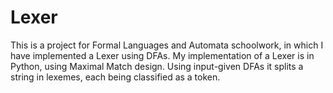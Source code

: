 # Lexer
This is a project for Formal Languages and Automata schoolwork, in which I have implemented a Lexer using DFAs. My implementation of a Lexer is in Python, using Maximal Match design. Using input-given DFAs it splits a string in lexemes, each being classified as a token. 
